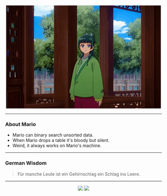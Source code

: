 <p align="center">
  <img src="assets/maomao.gif" />
</p>

---

### About Mario
- Mario can binary search unsorted data.
- When Mario drops a table it's bloody but silent.
- Weird, it always works on Mario's machine.

---

### German Wisdom
> Für manche Leute ist ein Gehirnschlag ein Schlag ins Leere.

---

<p align="center">
  <a>
    <img height="180em" src="https://github-readme-stats-eight-theta.vercel.app/api?username=Torfkopp&show_icons=true&theme=dark&include_all_commits=true&count_private=true"/>
  </a>
  <a href="https://github.com/Torfkopp?tab=repositories">
    <img height="180em" src="https://github-readme-stats-eight-theta.vercel.app/api/top-langs/?username=torfkopp&layout=compact&theme=dark&langs_count=8&hide=java"/>
  </a>
</p>
